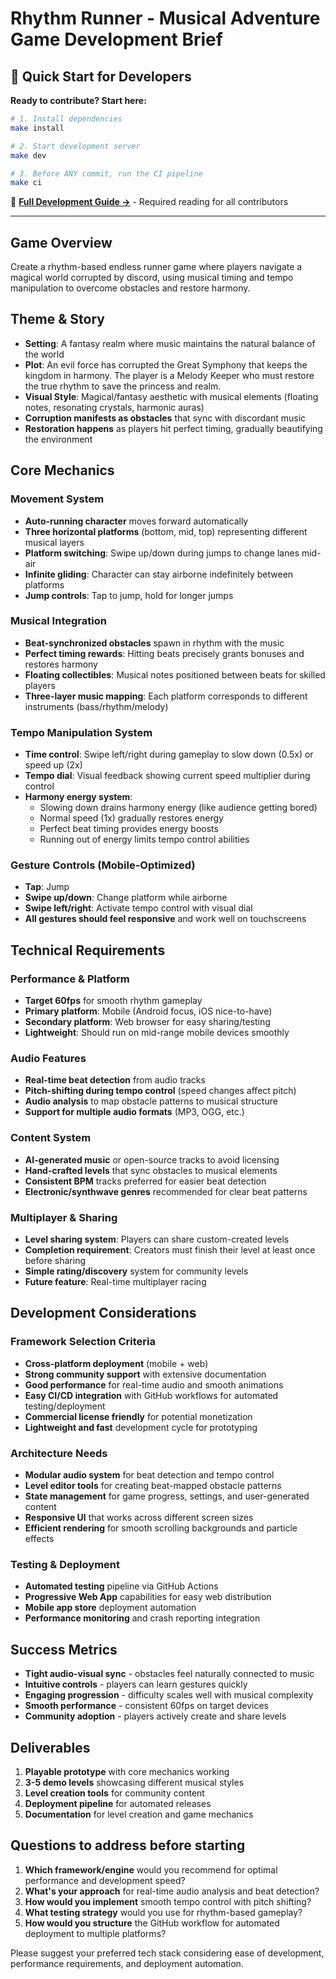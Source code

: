 # Rhythm Runner - Musical Adventure Game Development Brief

## 🚀 Quick Start for Developers

**Ready to contribute? Start here:**

```bash
# 1. Install dependencies
make install

# 2. Start development server  
make dev

# 3. Before ANY commit, run the CI pipeline
make ci
```

📖 **[Full Development Guide →](docs/DEVELOPMENT.md)** - Required reading for all contributors

---

## Game Overview
Create a rhythm-based endless runner game where players navigate a magical world corrupted by discord, using musical timing and tempo manipulation to overcome obstacles and restore harmony.

## Theme & Story
- **Setting**: A fantasy realm where music maintains the natural balance of the world
- **Plot**: An evil force has corrupted the Great Symphony that keeps the kingdom in harmony. The player is a Melody Keeper who must restore the true rhythm to save the princess and realm.
- **Visual Style**: Magical/fantasy aesthetic with musical elements (floating notes, resonating crystals, harmonic auras)
- **Corruption manifests as obstacles** that sync with discordant music
- **Restoration happens** as players hit perfect timing, gradually beautifying the environment

## Core Mechanics

### Movement System
- **Auto-running character** moves forward automatically
- **Three horizontal platforms** (bottom, mid, top) representing different musical layers
- **Platform switching**: Swipe up/down during jumps to change lanes mid-air
- **Infinite gliding**: Character can stay airborne indefinitely between platforms
- **Jump controls**: Tap to jump, hold for longer jumps

### Musical Integration
- **Beat-synchronized obstacles** spawn in rhythm with the music
- **Perfect timing rewards**: Hitting beats precisely grants bonuses and restores harmony
- **Floating collectibles**: Musical notes positioned between beats for skilled players
- **Three-layer music mapping**: Each platform corresponds to different instruments (bass/rhythm/melody)

### Tempo Manipulation System
- **Time control**: Swipe left/right during gameplay to slow down (0.5x) or speed up (2x)
- **Tempo dial**: Visual feedback showing current speed multiplier during control
- **Harmony energy system**: 
  - Slowing down drains harmony energy (like audience getting bored)
  - Normal speed (1x) gradually restores energy
  - Perfect beat timing provides energy boosts
  - Running out of energy limits tempo control abilities

### Gesture Controls (Mobile-Optimized)
- **Tap**: Jump
- **Swipe up/down**: Change platform while airborne
- **Swipe left/right**: Activate tempo control with visual dial
- **All gestures should feel responsive** and work well on touchscreens

## Technical Requirements

### Performance & Platform
- **Target 60fps** for smooth rhythm gameplay
- **Primary platform**: Mobile (Android focus, iOS nice-to-have)
- **Secondary platform**: Web browser for easy sharing/testing
- **Lightweight**: Should run on mid-range mobile devices smoothly

### Audio Features
- **Real-time beat detection** from audio tracks
- **Pitch-shifting during tempo control** (speed changes affect pitch)
- **Audio analysis** to map obstacle patterns to musical structure
- **Support for multiple audio formats** (MP3, OGG, etc.)

### Content System
- **AI-generated music** or open-source tracks to avoid licensing
- **Hand-crafted levels** that sync obstacles to musical elements
- **Consistent BPM** tracks preferred for easier beat detection
- **Electronic/synthwave genres** recommended for clear beat patterns

### Multiplayer & Sharing
- **Level sharing system**: Players can share custom-created levels
- **Completion requirement**: Creators must finish their level at least once before sharing
- **Simple rating/discovery** system for community levels
- **Future feature**: Real-time multiplayer racing

## Development Considerations

### Framework Selection Criteria
- **Cross-platform deployment** (mobile + web)
- **Strong community support** with extensive documentation
- **Good performance** for real-time audio and smooth animations
- **Easy CI/CD integration** with GitHub workflows for automated testing/deployment
- **Commercial license friendly** for potential monetization
- **Lightweight and fast** development cycle for prototyping

### Architecture Needs
- **Modular audio system** for beat detection and tempo control
- **Level editor tools** for creating beat-mapped obstacle patterns
- **State management** for game progress, settings, and user-generated content
- **Responsive UI** that works across different screen sizes
- **Efficient rendering** for smooth scrolling backgrounds and particle effects

### Testing & Deployment
- **Automated testing** pipeline via GitHub Actions
- **Progressive Web App** capabilities for easy web distribution
- **Mobile app store** deployment automation
- **Performance monitoring** and crash reporting integration

## Success Metrics
- **Tight audio-visual sync** - obstacles feel naturally connected to music
- **Intuitive controls** - players can learn gestures quickly
- **Engaging progression** - difficulty scales well with musical complexity
- **Smooth performance** - consistent 60fps on target devices
- **Community adoption** - players actively create and share levels

## Deliverables
1. **Playable prototype** with core mechanics working
2. **3-5 demo levels** showcasing different musical styles
3. **Level creation tools** for community content
4. **Deployment pipeline** for automated releases
5. **Documentation** for level creation and game mechanics

## Questions to address before starting
1. **Which framework/engine** would you recommend for optimal performance and development speed?
2. **What's your approach** for real-time audio analysis and beat detection?
3. **How would you implement** smooth tempo control with pitch shifting?
4. **What testing strategy** would you use for rhythm-based gameplay?
5. **How would you structure** the GitHub workflow for automated deployment to multiple platforms?

Please suggest your preferred tech stack considering ease of development, performance requirements, and deployment automation.
